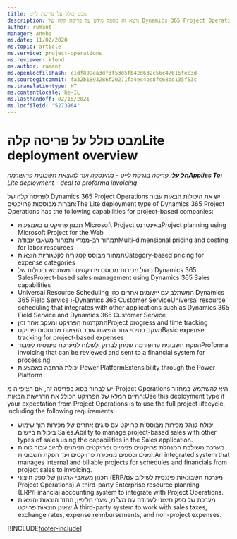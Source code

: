```yaml
---
title: מבט כולל על פריסת לייט
description: נושא זה מספק מידע על פריסה קלה‬ של Dynamics 365 Project Operations.
author: rumant
manager: Annbe
ms.date: 11/02/2020
ms.topic: article
ms.service: project-operations
ms.reviewer: kfend
ms.author: rumant
ms.openlocfilehash: c1df809ea3df3f53d5fb42d632c56c47615fec3d
ms.sourcegitcommit: fa32b1893286f20271fa4ec4be8fc68bd135f53c
ms.translationtype: HT
ms.contentlocale: he-IL
ms.lasthandoff: 02/15/2021
ms.locfileid: "5273964"
---
```

# <a name="lite-deployment-overview"></a><span data-ttu-id="aa500-103">מבט כולל על פריסה קלה</span><span class="sxs-lookup"><span data-stu-id="aa500-103">Lite deployment overview</span></span>

<span data-ttu-id="aa500-104">_**חל על**: פריסה בגרסת לייט – מהעסקה ועד להוצאת חשבונית פרופורמה_</span><span class="sxs-lookup"><span data-stu-id="aa500-104">_**Applies To:** Lite deployment - deal to proforma invoicing_</span></span>

<span data-ttu-id="aa500-105">לפריסה קלה‬ של Dynamics 365 Project Operations יש את היכולות הבאות עבור חברות מבוססות פרויקטים:</span><span class="sxs-lookup"><span data-stu-id="aa500-105">The Lite deployment type of Dynamics 365 Project Operations has the following capabilities for project-based companies:</span></span>

- <span data-ttu-id="aa500-106">תכנון פרויקטים באמצעות Microsoft Project באינטרנט</span><span class="sxs-lookup"><span data-stu-id="aa500-106">Project planning using Microsoft Project for the Web</span></span>
- <span data-ttu-id="aa500-107">תמחור רב-ממדי ותמחור משאבי עבודה</span><span class="sxs-lookup"><span data-stu-id="aa500-107">Multi-dimensional pricing and costing for labor resources</span></span>
- <span data-ttu-id="aa500-108">תמחור מבוסס קטגוריה לקטגוריות הוצאות</span><span class="sxs-lookup"><span data-stu-id="aa500-108">Category-based pricing for expense categories</span></span>
- <span data-ttu-id="aa500-109">ניהול מכירות מבוסס פרויקטים המשתמש ביכולות של Dynamics 365 Sales</span><span class="sxs-lookup"><span data-stu-id="aa500-109">Project-based sales management using Dynamics 365 Sales capabilities</span></span>
- <span data-ttu-id="aa500-110">Universal Resource Scheduling המשתלב עם יישומים אחרים כגון Dynamics 365 Field Service ו-Dynamics 365 Customer Service</span><span class="sxs-lookup"><span data-stu-id="aa500-110">Universal resource scheduling that integrates with other applications such as Dynamics 365 Field Service and Dynamics 365 Customer Service</span></span>
- <span data-ttu-id="aa500-111">התקדמות הפרויקט ומעקב אחר זמן</span><span class="sxs-lookup"><span data-stu-id="aa500-111">Project progress and time tracking</span></span>
- <span data-ttu-id="aa500-112">מעקב בסיסי אחר הוצאות עובר הוצאות מבוססות פרויקט</span><span class="sxs-lookup"><span data-stu-id="aa500-112">Basic expense tracking for project-based expenses</span></span>
- <span data-ttu-id="aa500-113">הפקת חשבונית פרופורמה שניתן לבדוק ולשלוח למערכת פיננסית לעיבוד</span><span class="sxs-lookup"><span data-stu-id="aa500-113">Proforma invoicing that can be reviewed and sent to a financial system for processing</span></span>
- <span data-ttu-id="aa500-114">יכולת הרחבה באמצעות Power Platform</span><span class="sxs-lookup"><span data-stu-id="aa500-114">Extensibility through the Power Platform</span></span>

<span data-ttu-id="aa500-115">יש לבחור בסוג בפריסה זה, אם הציפייה מ-Project Operations היא להשתמש במחזור החיים המלא של הפרויקט הכולל את הדרישות הבאות:</span><span class="sxs-lookup"><span data-stu-id="aa500-115">Use this deployment type if your expectation from Project Operations is to use the full project lifecycle, including the following requirements:</span></span>

- <span data-ttu-id="aa500-116">יכולת לנהל מכירות מבוססות פרויקט עם סוגים אחרים של מכירות תוך שימוש ביכולות ביישום Sales.</span><span class="sxs-lookup"><span data-stu-id="aa500-116">Ability to manage project-based sales with other types of sales using the capabilities in the Sales application.</span></span>
- <span data-ttu-id="aa500-117">מערכת משולבת המנהלת פרויקטים פנימיים ופרויקטים הניתנים לחיוב עבור לוחות זמנים וכספים ממכירת פרויקטים ועד הפקת חשבוניות.</span><span class="sxs-lookup"><span data-stu-id="aa500-117">An integrated system that manages internal and billable projects for schedules and financials from project sales to invoicing.</span></span>
- <span data-ttu-id="aa500-118">תכנון משאבי ארגונון של ספק חיצוני (ERP/מערכת חשבונאות פיננסית לשילוב עם Project Operations‏)‎.</span><span class="sxs-lookup"><span data-stu-id="aa500-118">A third-party Enterprise resource planning (ERP/Financial accounting system to integrate with Project Operations.</span></span>
- <span data-ttu-id="aa500-119">מערכת של ספק חיצוני לעבודה עם מע"מ, שערי חליפין, החזר הוצאות והוצאות שאינן הוצאות פרויקט.</span><span class="sxs-lookup"><span data-stu-id="aa500-119">A third-party system to work with sales taxes, exchange rates, expense reimbursements, and non-project expenses.</span></span>


[!INCLUDE[footer-include](../includes/footer-banner.md)]